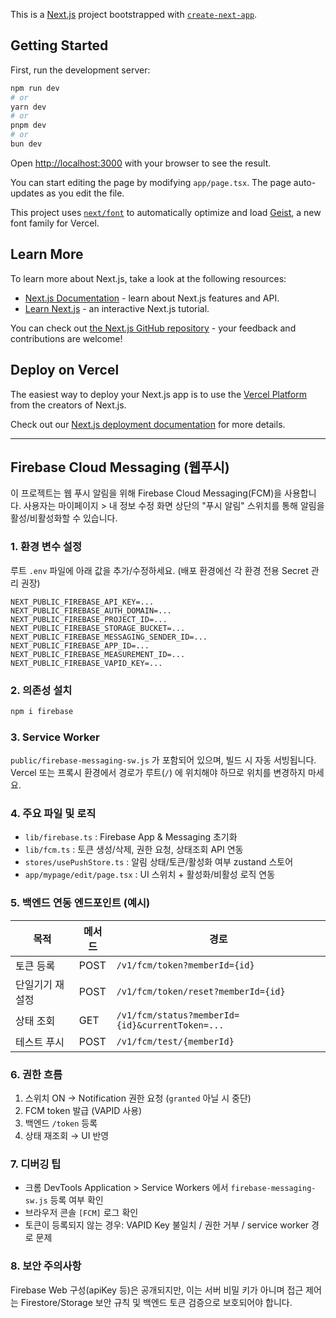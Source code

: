 This is a [Next.js](https://nextjs.org) project bootstrapped with [`create-next-app`](https://nextjs.org/docs/app/api-reference/cli/create-next-app).

## Getting Started

First, run the development server:

```bash
npm run dev
# or
yarn dev
# or
pnpm dev
# or
bun dev
```

Open [http://localhost:3000](http://localhost:3000) with your browser to see the result.

You can start editing the page by modifying `app/page.tsx`. The page auto-updates as you edit the file.

This project uses [`next/font`](https://nextjs.org/docs/app/building-your-application/optimizing/fonts) to automatically optimize and load [Geist](https://vercel.com/font), a new font family for Vercel.

## Learn More

To learn more about Next.js, take a look at the following resources:

- [Next.js Documentation](https://nextjs.org/docs) - learn about Next.js features and API.
- [Learn Next.js](https://nextjs.org/learn) - an interactive Next.js tutorial.

You can check out [the Next.js GitHub repository](https://github.com/vercel/next.js) - your feedback and contributions are welcome!

## Deploy on Vercel

The easiest way to deploy your Next.js app is to use the [Vercel Platform](https://vercel.com/new?utm_medium=default-template&filter=next.js&utm_source=create-next-app&utm_campaign=create-next-app-readme) from the creators of Next.js.

Check out our [Next.js deployment documentation](https://nextjs.org/docs/app/building-your-application/deploying) for more details.

---

## Firebase Cloud Messaging (웹푸시)

이 프로젝트는 웹 푸시 알림을 위해 Firebase Cloud Messaging(FCM)을 사용합니다. 사용자는 마이페이지 > 내 정보 수정 화면 상단의 "푸시 알림" 스위치를 통해 알림을 활성/비활성화할 수 있습니다.

### 1. 환경 변수 설정

루트 `.env` 파일에 아래 값을 추가/수정하세요. (배포 환경에선 각 환경 전용 Secret 관리 권장)

```
NEXT_PUBLIC_FIREBASE_API_KEY=...
NEXT_PUBLIC_FIREBASE_AUTH_DOMAIN=...
NEXT_PUBLIC_FIREBASE_PROJECT_ID=...
NEXT_PUBLIC_FIREBASE_STORAGE_BUCKET=...
NEXT_PUBLIC_FIREBASE_MESSAGING_SENDER_ID=...
NEXT_PUBLIC_FIREBASE_APP_ID=...
NEXT_PUBLIC_FIREBASE_MEASUREMENT_ID=...
NEXT_PUBLIC_FIREBASE_VAPID_KEY=...
```

### 2. 의존성 설치

```bash
npm i firebase
```

### 3. Service Worker

`public/firebase-messaging-sw.js` 가 포함되어 있으며, 빌드 시 자동 서빙됩니다.
Vercel 또는 프록시 환경에서 경로가 루트(`/`) 에 위치해야 하므로 위치를 변경하지 마세요.

### 4. 주요 파일 및 로직

- `lib/firebase.ts` : Firebase App & Messaging 초기화
- `lib/fcm.ts` : 토큰 생성/삭제, 권한 요청, 상태조회 API 연동
- `stores/usePushStore.ts` : 알림 상태/토큰/활성화 여부 zustand 스토어
- `app/mypage/edit/page.tsx` : UI 스위치 + 활성화/비활성 로직 연동

### 5. 백엔드 연동 엔드포인트 (예시)

| 목적            | 메서드 | 경로                                            |
| --------------- | ------ | ----------------------------------------------- |
| 토큰 등록       | POST   | `/v1/fcm/token?memberId={id}`                   |
| 단일기기 재설정 | POST   | `/v1/fcm/token/reset?memberId={id}`             |
| 상태 조회       | GET    | `/v1/fcm/status?memberId={id}&currentToken=...` |
| 테스트 푸시     | POST   | `/v1/fcm/test/{memberId}`                       |

### 6. 권한 흐름

1. 스위치 ON → Notification 권한 요청 (`granted` 아닐 시 중단)
2. FCM token 발급 (VAPID 사용)
3. 백엔드 `/token` 등록
4. 상태 재조회 → UI 반영

### 7. 디버깅 팁

- 크롬 DevTools Application > Service Workers 에서 `firebase-messaging-sw.js` 등록 여부 확인
- 브라우저 콘솔 `[FCM]` 로그 확인
- 토큰이 등록되지 않는 경우: VAPID Key 불일치 / 권한 거부 / service worker 경로 문제

### 8. 보안 주의사항

Firebase Web 구성(apiKey 등)은 공개되지만, 이는 서버 비밀 키가 아니며 접근 제어는 Firestore/Storage 보안 규칙 및 백엔드 토큰 검증으로 보호되어야 합니다.

